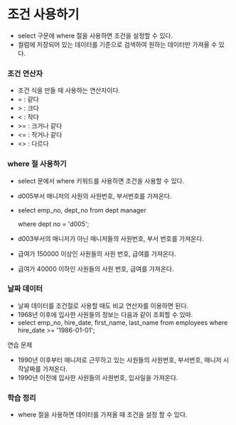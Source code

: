 # 조건 사용하기

- select 구문에 where 절을 사용하면 조건을 설정할 수 있다.
- 컬럼에 저장되어 있는 데이터를 기준으로 검색하여 원하는 데이터만 가져올 수 있다.



###  조건 연산자

- 조건 식을 만들 때 사용하는 연산자이다.
- = : 같다
- \> : 크다
- \< : 작다
- \>= : 크거나 같다
- \<= : 작거나 같다
- \<> : 다르다



###  where 절 사용하기

- select 문에서 where 키워드를 사용하면 조건을 사용할 수 있다.
- d005부서 매니저의 사원의 사원번호, 부서번호를 가져온다.

- select emp_no, dept_no from dept manager

  where dept no = 'd005';



- d003부서의 매니저가 아닌 매니저들의 사원번호, 부서 번호를 가져온다.
- 급여가 150000 이상인 사원들의 사원 번호, 급여를 가져온다.
- 급여가 40000 이하인 사원들의 사원 번호, 급여를 가져온다.



### 날짜 데이터

- 날짜 데이터를 조건절로 사용할 때도 비교 연산자를 이용하면 된다.
- 1968년 이후에 입사한 사원들의 정보는 다음과 같이 조회할 수 있따.
- select emp_no, hire_date, first_name, last_name
  from employees
  where hire_date >= '1986-01-01';



연습 문제

- 1990년 이후부터 매니저로 근무하고 있는 사원들의 사원번호, 부서번호, 매니저 시작날짜를 가져온다.
- 1990년 이전에 입사한 사원들의 사원번호, 입사일을 가져온다.



### 학습 정리

- where 절을 사용하면 데이터를 가져올 때 조건을 설정 할 수 있다.

